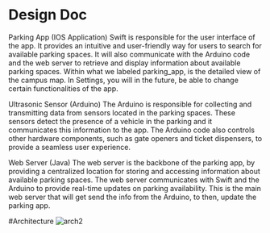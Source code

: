 # Design Doc
Parking App (IOS Application)
Swift is responsible for the user interface of the app. It provides an intuitive and user-friendly way for users to search for available parking spaces. It will also communicate with the Arduino code and the web server to retrieve and display information about available parking spaces. Within what we labeled parking_app, is the detailed view of the campus map. In Settings, you will in the future, be able to change certain functionalities of the app. 

Ultrasonic Sensor (Arduino)
The Arduino is responsible for collecting and transmitting data from sensors located in the parking spaces. These sensors detect the presence of a vehicle in the parking and it communicates this information to the app. The Arduino code also controls other hardware components, such as gate openers and ticket dispensers, to provide a seamless user experience.

Web Server (Java)
The web server is the backbone of the parking app, by providing a centralized location for storing and accessing information about available parking spaces. The web server communicates with Swift and the Arduino to provide real-time updates on parking availability.
This is the main web server that will get send the info from the Arduino, to then, update the parking app.

#Architecture
![arch2](https://user-images.githubusercontent.com/107898813/233269676-bf9874a0-2c79-4797-af45-d27e5691ba1b.jpg)
